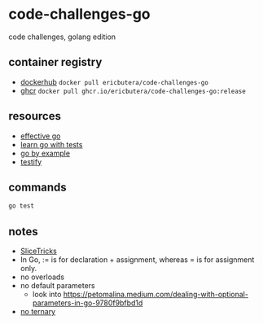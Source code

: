 # code-challenges-go

code challenges, golang edition

## container registry

- [dockerhub](https://hub.docker.com/r/ericbutera/code-challenges-go) `docker pull ericbutera/code-challenges-go`
- [ghcr](https://github.com/ericbutera/code-challenges-go/pkgs/container/code-challenges-go) `docker pull ghcr.io/ericbutera/code-challenges-go:release`

## resources

- [effective go](https://go.dev/doc/effective_go#introduction)
- [learn go with tests](https://quii.gitbook.io/learn-go-with-tests/go-fundamentals/hello-world)
- [go by example](https://gobyexample.com/)
- [testify](https://github.com/stretchr/testify)

## commands

```sh
go test
```

## notes

- [SliceTricks](https://github.com/golang/go/wiki/SliceTricks)
- In Go, := is for declaration + assignment, whereas = is for assignment only.
- no overloads
- no default parameters
  - look into <https://petomalina.medium.com/dealing-with-optional-parameters-in-go-9780f9bfbd1d>
- [no ternary](https://go.dev/doc/faq#Does_Go_have_a_ternary_form)
